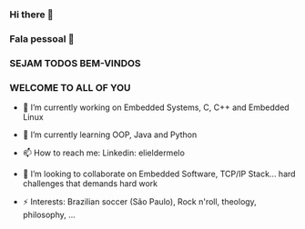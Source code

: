 ### Hi there 👋
### Fala pessoal 👋

### SEJAM TODOS BEM-VINDOS
### WELCOME TO ALL OF YOU

- 🔭 I’m currently working on Embedded Systems, C, C++ and Embedded Linux
- 🌱 I’m currently learning OOP, Java and Python
- 📫 How to reach me: Linkedin: elieldermelo

- 👯 I’m looking to collaborate on Embedded Software, TCP/IP Stack... hard challenges that demands hard work

- ⚡ Interests: Brazilian soccer (São Paulo), Rock n'roll, theology, philosophy, ...


<!--
**elielderbm/elielderbm** is a ✨ _special_ ✨ repository because its `README.md` (this file) appears on your GitHub profile.

Here are some ideas to get you started:

- 🔭 I’m currently working on ...
- 🌱 I’m currently learning ...
- 👯 I’m looking to collaborate on ...
- 🤔 I’m looking for help with ...
- 💬 Ask me about ...
- 📫 How to reach me: ...
- 😄 Pronouns: ...
- ⚡ Fun fact: ...
-->
